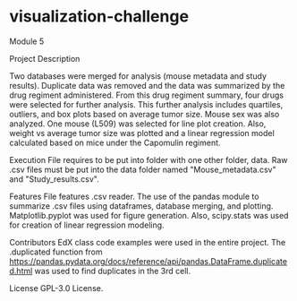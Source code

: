 # visualization-challenge
Module 5

Project Description

Two databases were merged for analysis (mouse metadata and study results). Duplicate data was removed and the data was summarized by the drug regiment administered. From this drug regiment summary, four drugs were selected for further analysis. This further analysis includes quartiles, outliers, and box plots based on average tumor size. Mouse sex was also analyzed. One mouse (L509) was selected for line plot creation. Also, weight vs average tumor size was plotted and a linear regression model calculated based on mice under the Capomulin regiment.

Execution
File requires to be put into folder with one other folder, data. Raw .csv files must be put into the data folder named "Mouse_metadata.csv" and "Study_results.csv".

Features
File features .csv reader. The use of the pandas module to summarize .csv files using dataframes, database merging, and plotting. Matplotlib.pyplot was used for figure generation. Also, scipy.stats was used for creation of linear regression modeling.

Contributors
EdX class code examples were used in the entire project. The .duplicated function from <https://pandas.pydata.org/docs/reference/api/pandas.DataFrame.duplicated.html> was used to find duplicates in the 3rd cell.

License
GPL-3.0 License.
